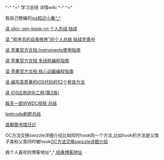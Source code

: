 
^-^ ^=^    学习总结 详情wiki    ^-^ ^=^


我自己瞎编的[ios知识小集^_^](https://github.com/jiangchao829/IOS-entry-to-give-up/wiki/ios知识小集%5E_%5E)

[读 objc-zen-book-cn 个人总结 陆续](https://github.com/jiangchao829/jiangchaoRACDemo/wiki/读-objc-zen-book-cn)

[读 "程序员的自我修养"的个人总结 陆续完善中](https://github.com/jiangchao829/jiangchaoRACDemo/wiki/读-”程序员的自我修养“的个人总结)

[读 苹果官方文档 Instruments使用指南](https://github.com/jiangchao829/jiangchaoRACDemo/wiki/读-苹果官方文档---Instruments使用指南)

[读 苹果官方文档 多线程编程指南](https://github.com/jiangchao829/jiangchaoRACDemo/wiki/读-苹果官方文档--多线程编程指南)

[读 苹果官方文档 核心动画编程指南](https://github.com/jiangchao829/jiangchaoRACDemo/wiki/读-苹果官方文档-核心动画编程指南)

[读 编写高质量的iOS代码的52个有效方法](https://github.com/jiangchao829/IOS-entry-to-give-up/wiki/读-%22编写高质量的iOS代码的52个有效方法%22-总结)

[读 iOS应用逆向工程(第2版)](https://github.com/jiangchao829/IOS-entry-to-give-up/wiki/读-iOS应用逆向工程(第2版))

[每天一部WWDC视频 总结](https://github.com/jiangchao829/jiangchaoRACDemo/wiki/每天一部WWDC视频-总结)

[leetcode刷题总结](https://github.com/jiangchao829/jiangchaoRACDemo/wiki/leetcode刷题总结)

[首都图书馆日记](https://github.com/jiangchao829/Capital-Library-Note/wiki/Editing-2019-12-1首图总结)

OC方法交换swizzle详细介绍比如同时hook同一个方法,比如hook的方法是父类 子类和父类同时被hook[OC方法交换swizzle详细介绍](https://github.com/jiangchao829/IOS-entry-to-give-up/wiki/OC方法交换swizzle详细介绍)

我个人喜欢的博客地址^_^[ 经典博客地址](https://github.com/jiangchao829/IOS-entry-to-give-up/wiki/经典博客地址)



